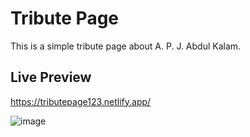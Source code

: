 # Tribute Page
This is a simple tribute page about A. P. J. Abdul Kalam. 
## Live Preview
https://tributepage123.netlify.app/

![image](https://github.com/supratipdas03/Tributepage/assets/158083199/2182d67e-a796-4401-9ba8-916e10b0c94d)
